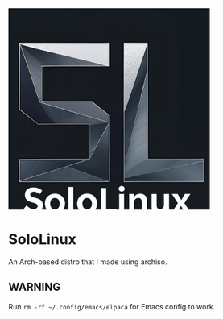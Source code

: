 <img src="SoloLinux4.png" alt="drawing" width="400"/>

# SoloLinux
An Arch-based distro that I made using archiso.

## WARNING
Run `rm -rf ~/.config/emacs/elpaca` for Emacs config to work.
